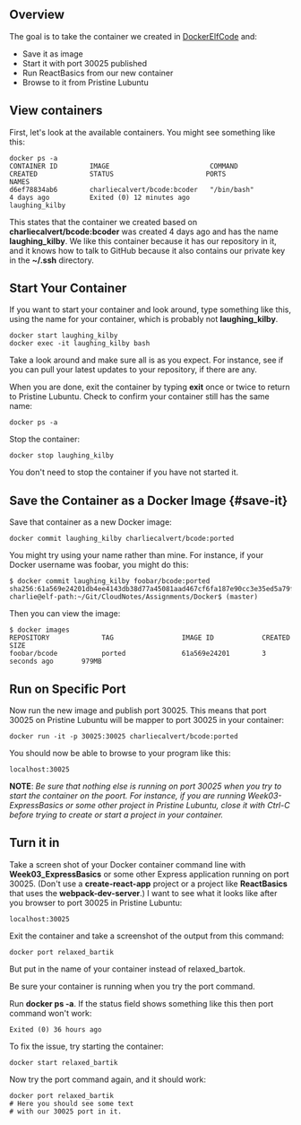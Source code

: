 ## Overview

The goal is to take the container we created in [DockerElfCode][dec] and:

- Save it as image
- Start it with port 30025 published
- Run ReactBasics from our new container
- Browse to it from Pristine Lubuntu

## View containers

First, let's look at the available containers. You might see something like this:

    docker ps -a
    CONTAINER ID        IMAGE                         COMMAND             CREATED             STATUS                       PORTS               NAMES
    d6ef78834ab6        charliecalvert/bcode:bcoder   "/bin/bash"         4 days ago          Exited (0) 12 minutes ago                        laughing_kilby

This states that the container we created based on **charliecalvert/bcode:bcoder** was created 4 days ago and has the name **laughing_kilby**. We like this container because it has our repository in it, and it knows how to talk to GitHub because it also contains our private key in the **~/.ssh** directory.

## Start Your Container

If you want to start your container and look around, type something like this, using the name for your container, which is probably not **laughing_kilby**.

    docker start laughing_kilby
    docker exec -it laughing_kilby bash

Take a look around and make sure all is as you expect. For instance, see if you can pull your latest updates to your repository, if there are any.

When you are done, exit the container by typing **exit** once or twice to return to Pristine Lubuntu. Check to confirm your container still has the same name:

    docker ps -a

Stop the container:

    docker stop laughing_kilby

You don't need to stop the container if you have not started it.    

## Save the Container as a Docker Image {#save-it}

Save that container as a new Docker image:

    docker commit laughing_kilby charliecalvert/bcode:ported

You might try using your name rather than mine. For instance, if your Docker username was foobar, you might do this:

    $ docker commit laughing_kilby foobar/bcode:ported
    sha256:61a569e24201db4ee4143db38d77a45081aad467cf6fa187e90cc3e35ed5a79f
    charlie@elf-path:~/Git/CloudNotes/Assignments/Docker$ (master)

Then you can view the image:

    $ docker images
    REPOSITORY             TAG                 IMAGE ID            CREATED             SIZE
    foobar/bcode           ported              61a569e24201        3 seconds ago       979MB

## Run on Specific Port

Now run the new image and publish port 30025. This means that port 30025 on Pristine Lubuntu will be mapper to port 30025 in your container:

    docker run -it -p 30025:30025 charliecalvert/bcode:ported

You should now be able to browse to your program like this:

    localhost:30025    

**NOTE**: _Be sure that nothing else is running on port 30025 when you try to start the container on the poort. For instance, if you are running Week03-ExpressBasics or some other project in Pristine Lubuntu, close it with Ctrl-C before trying to create or start a project in your container._

## Turn it in

Take a screen shot of your Docker container command line with **Week03_ExpressBasics** or some other Express application running on port 30025. (Don't use a **create-react-app** project or a project like **ReactBasics** that uses the **webpack-dev-server**.) I want to see what it looks like after you browser to port 30025 in Pristine Lubuntu:

    localhost:30025

Exit the container and take a screenshot of the output from this command:

    docker port relaxed_bartik

But put in the name of your container instead of relaxed_bartok.

[dec]: /teach/assignments/docker/DockerElfCode.html

Be sure your container is running when you try the port command.

Run **docker ps -a**. If the status field shows something like this then port command won't work:

    Exited (0) 36 hours ago

To fix the issue, try starting the container:

    docker start relaxed_bartik

Now try the port command again, and it should work:

    docker port relaxed_bartik
    # Here you should see some text
    # with our 30025 port in it.

